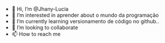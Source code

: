 - 👋 Hi, I’m @Jhany-Lucia
- 👀 I’m interested in aprender about o mundo da programação 
- 🌱 I’m currently learning versionamento de código no github..
- 💞️ I’m looking to collaborate 
- 📫 How to reach me 

<!---
Jhany-Lucia/Jhany-Lucia is a ✨ special ✨ repository because its `README.md` (this file) appears on your GitHub profile.
You can click the Preview link to take a look at your changes.
--->
